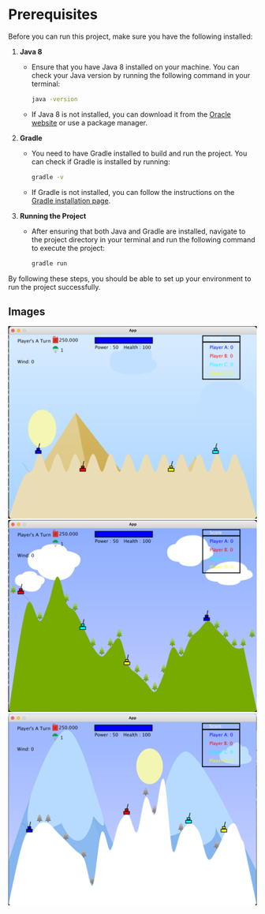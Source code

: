 # Prerequisites

Before you can run this project, make sure you have the following installed:

1. **Java 8**
   - Ensure that you have Java 8 installed on your machine. You can check your Java version by running the following command in your terminal:

     ```bash
     java -version
     ```

   - If Java 8 is not installed, you can download it from the [Oracle website](https://www.oracle.com/java/technologies/javase/javase8-archive-downloads.html) or use a package manager.

2. **Gradle**
   - You need to have Gradle installed to build and run the project. You can check if Gradle is installed by running:

     ```bash
     gradle -v
     ```

   - If Gradle is not installed, you can follow the instructions on the [Gradle installation page](https://gradle.org/install/).

3. **Running the Project**
   - After ensuring that both Java and Gradle are installed, navigate to the project directory in your terminal and run the following command to execute the project:

     ```bash
     gradle run
     ```

By following these steps, you should be able to set up your environment to run the project successfully.


## Images
![Tank Terrain 1 sample Image](assets/img_1.png)
![Tank Terrain 2 sample Image](assets/img_2.png)
![Tank Terrain 3 sample Image](assets/img_3.png)